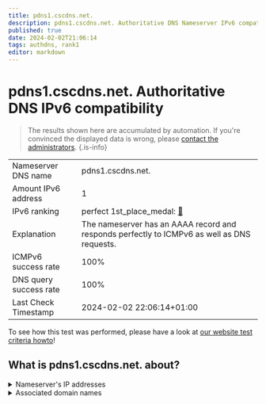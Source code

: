 ```yaml
---
title: pdns1.cscdns.net.
description: pdns1.cscdns.net. Authoritative DNS Nameserver IPv6 compatibility
published: true
date: 2024-02-02T21:06:14
tags: authdns, rank1
editor: markdown
---
```


# pdns1.cscdns.net. Authoritative DNS IPv6 compatibility

> The results shown here are accumulated by automation. If you're convinced the displayed data is wrong, please [contact the administrators](/howto/chat). 
{.is-info}




|   |   |
| - | - |
| Nameserver DNS name | pdns1.cscdns.net.
| Amount IPv6 address | 1
| IPv6 ranking | perfect 1st_place_medal: [🔗](/howto/ranking) |
| Explanation | The nameserver has an AAAA record and responds perfectly to ICMPv6 as well as DNS requests. |
| ICMPv6 success rate | 100%|
| DNS query success rate | 100% |
| Last Check Timestamp | 2024-02-02 22:06:14+01:00 |

To see how this test was performed, please have a look at [our website test criteria howto](/howto/testcriteria/authdns)!


## What is pdns1.cscdns.net. about?




<details>
<summary>Nameserver's IP addresses</summary>

2610:a1:1022::100

</details>



<details>
<summary>Associated domain names</summary>

groupebpce.com

</details>
